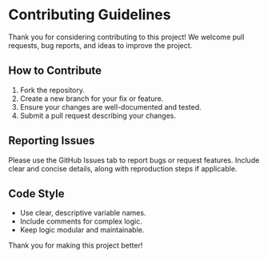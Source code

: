 # Contributing Guidelines

Thank you for considering contributing to this project! We welcome pull requests, bug reports, and ideas to improve the project.

## How to Contribute

1. Fork the repository.
2. Create a new branch for your fix or feature.
3. Ensure your changes are well-documented and tested.
4. Submit a pull request describing your changes.

## Reporting Issues

Please use the GitHub Issues tab to report bugs or request features. Include clear and concise details, along with reproduction steps if applicable.

## Code Style

- Use clear, descriptive variable names.
- Include comments for complex logic.
- Keep logic modular and maintainable.

Thank you for making this project better!